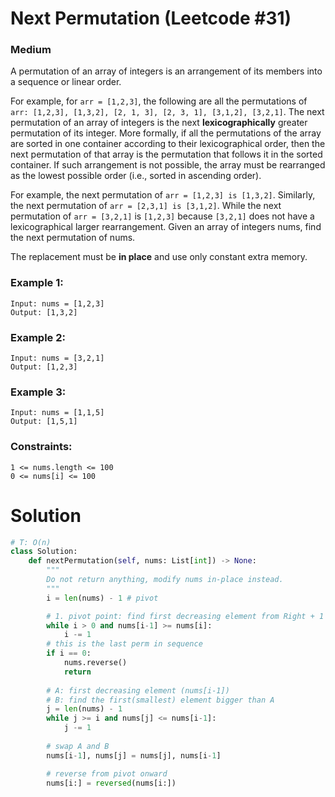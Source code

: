 Next Permutation (Leetcode #31)
===============================
### Medium

A permutation of an array of integers is an arrangement of its members into a sequence or linear order.

For example, for `arr = [1,2,3]`, the following are all the permutations of `arr: [1,2,3], [1,3,2], [2, 1, 3], [2, 3, 1], [3,1,2], [3,2,1]`.
The next permutation of an array of integers is the next **lexicographically** greater permutation of its integer. More formally, if all the permutations of the array are sorted in one container according to their lexicographical order,
then the next permutation of that array is the permutation that follows it in the sorted container. If such arrangement is not possible, the array must be rearranged as the lowest possible order (i.e., sorted in ascending order).

For example, the next permutation of `arr = [1,2,3] is [1,3,2]`.
Similarly, the next permutation of `arr = [2,3,1] is [3,1,2]`.
While the next permutation of `arr = [3,2,1]` is `[1,2,3]` because `[3,2,1]` does not have a lexicographical larger rearrangement.
Given an array of integers nums, find the next permutation of nums.

The replacement must be **in place** and use only constant extra memory.

### Example 1:
```
Input: nums = [1,2,3]
Output: [1,3,2]
```

### Example 2:
```
Input: nums = [3,2,1]
Output: [1,2,3]
```

### Example 3:
```
Input: nums = [1,1,5]
Output: [1,5,1]
```

### Constraints:
```
1 <= nums.length <= 100
0 <= nums[i] <= 100
```

Solution
========

```python
# T: O(n)
class Solution:
    def nextPermutation(self, nums: List[int]) -> None:
        """
        Do not return anything, modify nums in-place instead.
        """
        i = len(nums) - 1 # pivot

        # 1. pivot point: find first decreasing element from Right + 1
        while i > 0 and nums[i-1] >= nums[i]:
            i -= 1
        # this is the last perm in sequence
        if i == 0:
            nums.reverse()
            return
        
        # A: first decreasing element (nums[i-1])
        # B: find the first(smallest) element bigger than A
        j = len(nums) - 1
        while j >= i and nums[j] <= nums[i-1]:
            j -= 1
        
        # swap A and B
        nums[i-1], nums[j] = nums[j], nums[i-1]

        # reverse from pivot onward
        nums[i:] = reversed(nums[i:])
```
